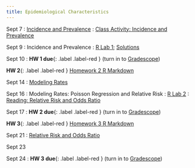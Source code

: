 ```yaml
---
title: Epidemiological Characteristics
---
```


Sept 7
: [Incidence and Prevalence](https://github.com/marievozanne/STAT244NF_class/blob/main/Introduction/2_Lec_Measures_of_Risk.pdf)
  : [Class Activity: Incidence and Prevalence](https://github.com/marievozanne/STAT244NF_class/blob/main/Introduction/2_CA_Incidence_Prevalence.pdf)

Sept 9
: Incidence and Prevalence
  : [R Lab 1](https://github.com/mhc-stat-244nf-f2021/Lab_1); [Solutions](https://github.com/mhc-stat-244nf-f2021/Lab_1_solutions)

Sept 10
: **HW 1 due**{: .label .label-red } (turn in to [Gradescope](https://gradescope.com))

**HW 2**{: .label .label-red } [Homework 2 R Markdown](https://github.com/mhc-stat-244nf-f2021/Homework_2)

Sept 14
: [Modeling Rates](https://github.com/marievozanne/STAT244NF_class/blob/main/Introduction/3_Lec_log_linear_model.pdf)

Sept 16
: Modeling Rates: Poisson Regression and Relative Risk
  : [R Lab 2](https://github.com/mhc-stat-244nf-f2021/Lab_2)
: [Reading: Relative Risk and Odds Ratio](https://www.ncbi.nlm.nih.gov/books/NBK430824/)

Sept 17
: **HW 2 due**{: .label .label-red } (turn in to [Gradescope](https://gradescope.com))

**HW 3**{: .label .label-red } [Homework 3 R Markdown](https://github.com/mhc-stat-244nf-f2021/Homework_3)

Sept 21
: [Relative Risk and Odds Ratio](#)

Sept 23

Sept 24
: **HW 3 due**{: .label .label-red } (turn in to [Gradescope](https://gradescope.com))

